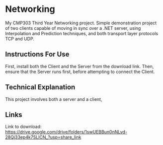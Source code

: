 # Networking
My CMP303 Third Year Networking project. Simple demonstration project of two clients capable of moving in sync over a .NET server, using Interpolation and Prediction techniques, and both transport layer protocols TCP and UDP. 

## Instructions For Use
First, install both the Client and the Server from the download link.
Then, ensure that the Server runs first, before attempting to connect the Client.

## Technical Explanation
This project involves both a server and a client, 

## Links
Link to download: https://drive.google.com/drive/folders/1swUEBBun0nNLvd-28Qj33ep4k7SLlCN_?usp=share_link
